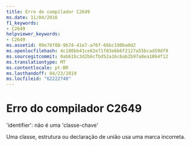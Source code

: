 ```yaml
---
title: Erro do compilador C2649
ms.date: 11/04/2016
f1_keywords:
- C2649
helpviewer_keywords:
- C2649
ms.assetid: 09e78f08-9b74-41e7-a76f-66bc190ba0d2
ms.openlocfilehash: 4c180bb41ce62e71f83e6b6f2127a55bcad59df9
ms.sourcegitcommit: 0ab61bc3d2b6cfbd52a16c6ab2b97a8ea1864f12
ms.translationtype: MT
ms.contentlocale: pt-BR
ms.lasthandoff: 04/23/2019
ms.locfileid: "62222740"
---
```

# <a name="compiler-error-c2649"></a>Erro do compilador C2649

'identifier': não é uma 'classe-chave'

Uma classe, estrutura ou declaração de união usa uma marca incorreta.